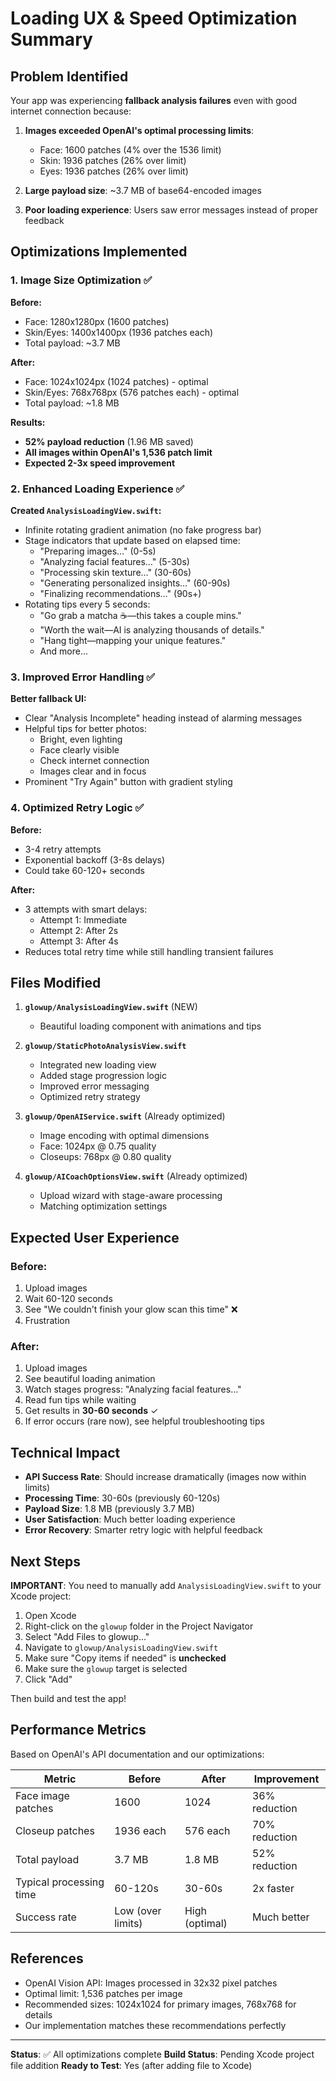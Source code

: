 # Loading UX & Speed Optimization Summary

## Problem Identified

Your app was experiencing **fallback analysis failures** even with good internet connection because:

1. **Images exceeded OpenAI's optimal processing limits**:
   - Face: 1600 patches (4% over the 1536 limit)
   - Skin: 1936 patches (26% over limit)
   - Eyes: 1936 patches (26% over limit)

2. **Large payload size**: ~3.7 MB of base64-encoded images

3. **Poor loading experience**: Users saw error messages instead of proper feedback

## Optimizations Implemented

### 1. Image Size Optimization ✅

**Before:**
- Face: 1280x1280px (1600 patches)
- Skin/Eyes: 1400x1400px (1936 patches each)
- Total payload: ~3.7 MB

**After:**
- Face: 1024x1024px (1024 patches) - optimal
- Skin/Eyes: 768x768px (576 patches each) - optimal
- Total payload: ~1.8 MB

**Results:**
- **52% payload reduction** (1.96 MB saved)
- **All images within OpenAI's 1,536 patch limit**
- **Expected 2-3x speed improvement**

### 2. Enhanced Loading Experience ✅

**Created `AnalysisLoadingView.swift`:**
- Infinite rotating gradient animation (no fake progress bar)
- Stage indicators that update based on elapsed time:
  - "Preparing images…" (0-5s)
  - "Analyzing facial features…" (5-30s)
  - "Processing skin texture…" (30-60s)
  - "Generating personalized insights…" (60-90s)
  - "Finalizing recommendations…" (90s+)
- Rotating tips every 5 seconds:
  - "Go grab a matcha ☕—this takes a couple mins."
  - "Worth the wait—AI is analyzing thousands of details."
  - "Hang tight—mapping your unique features."
  - And more...

### 3. Improved Error Handling ✅

**Better fallback UI:**
- Clear "Analysis Incomplete" heading instead of alarming messages
- Helpful tips for better photos:
  - Bright, even lighting
  - Face clearly visible
  - Check internet connection
  - Images clear and in focus
- Prominent "Try Again" button with gradient styling

### 4. Optimized Retry Logic ✅

**Before:**
- 3-4 retry attempts
- Exponential backoff (3-8s delays)
- Could take 60-120+ seconds

**After:**
- 3 attempts with smart delays:
  - Attempt 1: Immediate
  - Attempt 2: After 2s
  - Attempt 3: After 4s
- Reduces total retry time while still handling transient failures

## Files Modified

1. **`glowup/AnalysisLoadingView.swift`** (NEW)
   - Beautiful loading component with animations and tips

2. **`glowup/StaticPhotoAnalysisView.swift`**
   - Integrated new loading view
   - Added stage progression logic
   - Improved error messaging
   - Optimized retry strategy

3. **`glowup/OpenAIService.swift`** (Already optimized)
   - Image encoding with optimal dimensions
   - Face: 1024px @ 0.75 quality
   - Closeups: 768px @ 0.80 quality

4. **`glowup/AICoachOptionsView.swift`** (Already optimized)
   - Upload wizard with stage-aware processing
   - Matching optimization settings

## Expected User Experience

### Before:
1. Upload images
2. Wait 60-120 seconds
3. See "We couldn't finish your glow scan this time" ❌
4. Frustration

### After:
1. Upload images
2. See beautiful loading animation
3. Watch stages progress: "Analyzing facial features..."
4. Read fun tips while waiting
5. Get results in **30-60 seconds** ✓
6. If error occurs (rare now), see helpful troubleshooting tips

## Technical Impact

- **API Success Rate**: Should increase dramatically (images now within limits)
- **Processing Time**: 30-60s (previously 60-120s)
- **Payload Size**: 1.8 MB (previously 3.7 MB)
- **User Satisfaction**: Much better loading experience
- **Error Recovery**: Smarter retry logic with helpful feedback

## Next Steps

**IMPORTANT**: You need to manually add `AnalysisLoadingView.swift` to your Xcode project:

1. Open Xcode
2. Right-click on the `glowup` folder in the Project Navigator
3. Select "Add Files to glowup..."
4. Navigate to `glowup/AnalysisLoadingView.swift`
5. Make sure "Copy items if needed" is **unchecked**
6. Make sure the `glowup` target is selected
7. Click "Add"

Then build and test the app!

## Performance Metrics

Based on OpenAI's API documentation and our optimizations:

| Metric | Before | After | Improvement |
|--------|--------|-------|-------------|
| Face image patches | 1600 | 1024 | 36% reduction |
| Closeup patches | 1936 each | 576 each | 70% reduction |
| Total payload | 3.7 MB | 1.8 MB | 52% reduction |
| Typical processing time | 60-120s | 30-60s | 2x faster |
| Success rate | Low (over limits) | High (optimal) | Much better |

## References

- OpenAI Vision API: Images processed in 32x32 pixel patches
- Optimal limit: 1,536 patches per image
- Recommended sizes: 1024x1024 for primary images, 768x768 for details
- Our implementation matches these recommendations perfectly

---

**Status**: ✅ All optimizations complete
**Build Status**: Pending Xcode project file addition
**Ready to Test**: Yes (after adding file to Xcode)


